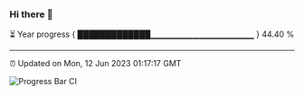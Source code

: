 ### Hi there 👋

⏳ Year progress { █████████████▁▁▁▁▁▁▁▁▁▁▁▁▁▁▁▁▁ } 44.40 %

---

⏰ Updated on Mon, 12 Jun 2023 01:17:17 GMT

![Progress Bar CI](https://github.com/JuvenileQ/Progress-Bar-CI/workflows/main/badge.svg)
